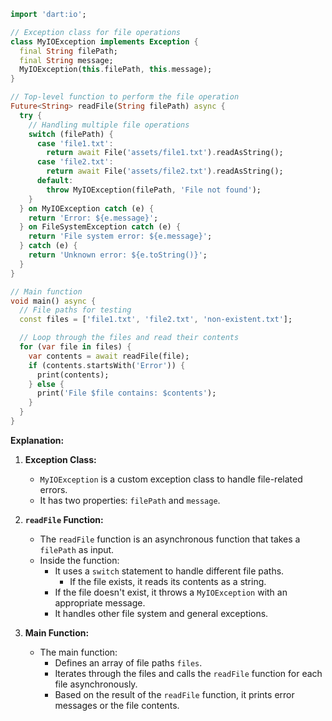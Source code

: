 ```dart
import 'dart:io';

// Exception class for file operations
class MyIOException implements Exception {
  final String filePath;
  final String message;
  MyIOException(this.filePath, this.message);
}

// Top-level function to perform the file operation
Future<String> readFile(String filePath) async {
  try {
    // Handling multiple file operations
    switch (filePath) {
      case 'file1.txt':
        return await File('assets/file1.txt').readAsString();
      case 'file2.txt':
        return await File('assets/file2.txt').readAsString();
      default:
        throw MyIOException(filePath, 'File not found');
    }
  } on MyIOException catch (e) {
    return 'Error: ${e.message}';
  } on FileSystemException catch (e) {
    return 'File system error: ${e.message}';
  } catch (e) {
    return 'Unknown error: ${e.toString()}';
  }
}

// Main function
void main() async {
  // File paths for testing
  const files = ['file1.txt', 'file2.txt', 'non-existent.txt'];

  // Loop through the files and read their contents
  for (var file in files) {
    var contents = await readFile(file);
    if (contents.startsWith('Error')) {
      print(contents);
    } else {
      print('File $file contains: $contents');
    }
  }
}
```

**Explanation:**

1. **Exception Class:**
   - `MyIOException` is a custom exception class to handle file-related errors.
   - It has two properties: `filePath` and `message`.

2. **`readFile` Function:**
   - The `readFile` function is an asynchronous function that takes a `filePath` as input.
   - Inside the function:
     - It uses a `switch` statement to handle different file paths.
       - If the file exists, it reads its contents as a string.
     - If the file doesn't exist, it throws a `MyIOException` with an appropriate message.
     - It handles other file system and general exceptions.

3. **Main Function:**
   - The main function:
     - Defines an array of file paths `files`.
     - Iterates through the files and calls the `readFile` function for each file asynchronously.
     - Based on the result of the `readFile` function, it prints error messages or the file contents.